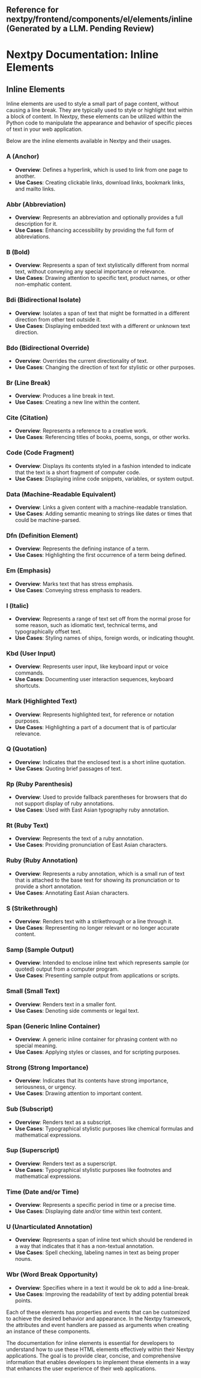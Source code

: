 ##  Reference for nextpy/frontend/components/el/elements/inline(Generated by a LLM. Pending Review)

# Nextpy Documentation: Inline Elements

## Inline Elements

Inline elements are used to style a small part of page content, without causing a line break. They are typically used to style or highlight text within a block of content. In Nextpy, these elements can be utilized within the Python code to manipulate the appearance and behavior of specific pieces of text in your web application. 

Below are the inline elements available in Nextpy and their usages.

### A (Anchor)

- **Overview**: Defines a hyperlink, which is used to link from one page to another.
- **Use Cases**: Creating clickable links, download links, bookmark links, and mailto links.
  
### Abbr (Abbreviation)

- **Overview**: Represents an abbreviation and optionally provides a full description for it.
- **Use Cases**: Enhancing accessibility by providing the full form of abbreviations.

### B (Bold)

- **Overview**: Represents a span of text stylistically different from normal text, without conveying any special importance or relevance.
- **Use Cases**: Drawing attention to specific text, product names, or other non-emphatic content.

### Bdi (Bidirectional Isolate)

- **Overview**: Isolates a span of text that might be formatted in a different direction from other text outside it.
- **Use Cases**: Displaying embedded text with a different or unknown text direction.

### Bdo (Bidirectional Override)

- **Overview**: Overrides the current directionality of text.
- **Use Cases**: Changing the direction of text for stylistic or other purposes.

### Br (Line Break)

- **Overview**: Produces a line break in text.
- **Use Cases**: Creating a new line within the content.

### Cite (Citation)

- **Overview**: Represents a reference to a creative work.
- **Use Cases**: Referencing titles of books, poems, songs, or other works.

### Code (Code Fragment)

- **Overview**: Displays its contents styled in a fashion intended to indicate that the text is a short fragment of computer code.
- **Use Cases**: Displaying inline code snippets, variables, or system output.

### Data (Machine-Readable Equivalent)

- **Overview**: Links a given content with a machine-readable translation.
- **Use Cases**: Adding semantic meaning to strings like dates or times that could be machine-parsed.

### Dfn (Definition Element)

- **Overview**: Represents the defining instance of a term.
- **Use Cases**: Highlighting the first occurrence of a term being defined.

### Em (Emphasis)

- **Overview**: Marks text that has stress emphasis.
- **Use Cases**: Conveying stress emphasis to readers.

### I (Italic)

- **Overview**: Represents a range of text set off from the normal prose for some reason, such as idiomatic text, technical terms, and typographically offset text.
- **Use Cases**: Styling names of ships, foreign words, or indicating thought.

### Kbd (User Input)

- **Overview**: Represents user input, like keyboard input or voice commands.
- **Use Cases**: Documenting user interaction sequences, keyboard shortcuts.

### Mark (Highlighted Text)

- **Overview**: Represents highlighted text, for reference or notation purposes.
- **Use Cases**: Highlighting a part of a document that is of particular relevance.

### Q (Quotation)

- **Overview**: Indicates that the enclosed text is a short inline quotation.
- **Use Cases**: Quoting brief passages of text.

### Rp (Ruby Parenthesis)

- **Overview**: Used to provide fallback parentheses for browsers that do not support display of ruby annotations.
- **Use Cases**: Used with East Asian typography ruby annotation.

### Rt (Ruby Text)

- **Overview**: Represents the text of a ruby annotation.
- **Use Cases**: Providing pronunciation of East Asian characters.

### Ruby (Ruby Annotation)

- **Overview**: Represents a ruby annotation, which is a small run of text that is attached to the base text for showing its pronunciation or to provide a short annotation.
- **Use Cases**: Annotating East Asian characters.

### S (Strikethrough)

- **Overview**: Renders text with a strikethrough or a line through it.
- **Use Cases**: Representing no longer relevant or no longer accurate content.

### Samp (Sample Output)

- **Overview**: Intended to enclose inline text which represents sample (or quoted) output from a computer program.
- **Use Cases**: Presenting sample output from applications or scripts.

### Small (Small Text)

- **Overview**: Renders text in a smaller font.
- **Use Cases**: Denoting side comments or legal text.

### Span (Generic Inline Container)

- **Overview**: A generic inline container for phrasing content with no special meaning.
- **Use Cases**: Applying styles or classes, and for scripting purposes.

### Strong (Strong Importance)

- **Overview**: Indicates that its contents have strong importance, seriousness, or urgency.
- **Use Cases**: Drawing attention to important content.

### Sub (Subscript)

- **Overview**: Renders text as a subscript.
- **Use Cases**: Typographical stylistic purposes like chemical formulas and mathematical expressions.

### Sup (Superscript)

- **Overview**: Renders text as a superscript.
- **Use Cases**: Typographical stylistic purposes like footnotes and mathematical expressions.

### Time (Date and/or Time)

- **Overview**: Represents a specific period in time or a precise time.
- **Use Cases**: Displaying date and/or time within text content.

### U (Unarticulated Annotation)

- **Overview**: Represents a span of inline text which should be rendered in a way that indicates that it has a non-textual annotation.
- **Use Cases**: Spell checking, labeling names in text as being proper nouns.

### Wbr (Word Break Opportunity)

- **Overview**: Specifies where in a text it would be ok to add a line-break.
- **Use Cases**: Improving the readability of text by adding potential break points.

Each of these elements has properties and events that can be customized to achieve the desired behavior and appearance. In the Nextpy framework, the attributes and event handlers are passed as arguments when creating an instance of these components.

The documentation for inline elements is essential for developers to understand how to use these HTML elements effectively within their Nextpy applications. The goal is to provide clear, concise, and comprehensive information that enables developers to implement these elements in a way that enhances the user experience of their web applications.